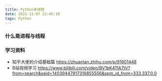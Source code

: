 ```yaml
---
title: Python多线程
date: 2021-11-07 22:45:10
tags: Python
---
```


### 什么是进程与线程



### 学习资料
- 知乎大佬的介绍基础篇
https://zhuanlan.zhihu.com/p/91601448
- B站视频学习
https://www.bilibili.com/video/BV1bK411A7tV?from=search&seid=14039447917316855556&spm_id_from=333.337.0.0


